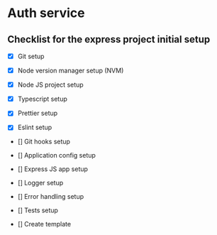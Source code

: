 # Auth service

## Checklist for the express project initial setup

-   [x] Git setup

-   [x] Node version manager setup (NVM)

-   [x] Node JS project setup

-   [x] Typescript setup

-   [x] Prettier setup

-   [x] Eslint setup

-   [] Git hooks setup

-   [] Application config setup

-   [] Express JS app setup

-   [] Logger setup

-   [] Error handling setup

-   [] Tests setup

-   [] Create template
